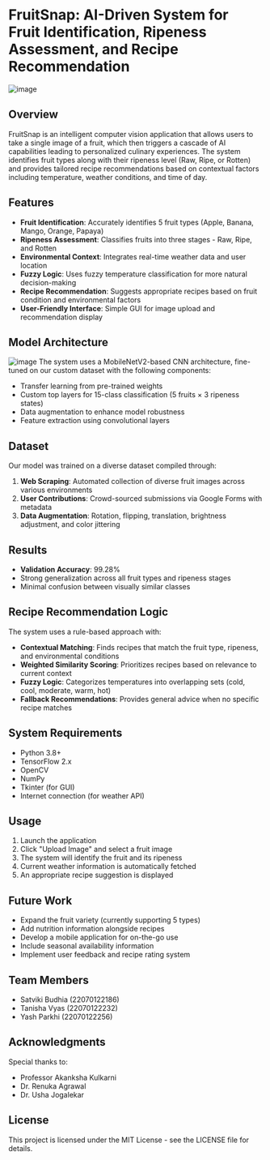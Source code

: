 # FruitSnap: AI-Driven System for Fruit Identification, Ripeness Assessment, and Recipe Recommendation
![image](https://github.com/user-attachments/assets/cfcd2d10-dbdf-4fa2-aa97-ecea9d5b6bde)


## Overview

FruitSnap is an intelligent computer vision application that allows users to take a single image of a fruit, which then triggers a cascade of AI capabilities leading to personalized culinary experiences. The system identifies fruit types along with their ripeness level (Raw, Ripe, or Rotten) and provides tailored recipe recommendations based on contextual factors including temperature, weather conditions, and time of day.

## Features

- **Fruit Identification**: Accurately identifies 5 fruit types (Apple, Banana, Mango, Orange, Papaya)
- **Ripeness Assessment**: Classifies fruits into three stages - Raw, Ripe, and Rotten
- **Environmental Context**: Integrates real-time weather data and user location
- **Fuzzy Logic**: Uses fuzzy temperature classification for more natural decision-making
- **Recipe Recommendation**: Suggests appropriate recipes based on fruit condition and environmental factors
- **User-Friendly Interface**: Simple GUI for image upload and recommendation display

## Model Architecture
![image](https://github.com/user-attachments/assets/d1d04349-fda1-41d9-afc7-26c6053fca1a)
The system uses a MobileNetV2-based CNN architecture, fine-tuned on our custom dataset with the following components:

- Transfer learning from pre-trained weights
- Custom top layers for 15-class classification (5 fruits × 3 ripeness states)
- Data augmentation to enhance model robustness
- Feature extraction using convolutional layers

## Dataset
Our model was trained on a diverse dataset compiled through:
1. **Web Scraping**: Automated collection of diverse fruit images across various environments
2. **User Contributions**: Crowd-sourced submissions via Google Forms with metadata
3. **Data Augmentation**: Rotation, flipping, translation, brightness adjustment, and color jittering

## Results

- **Validation Accuracy**: 99.28%
- Strong generalization across all fruit types and ripeness stages
- Minimal confusion between visually similar classes

## Recipe Recommendation Logic

The system uses a rule-based approach with:

- **Contextual Matching**: Finds recipes that match the fruit type, ripeness, and environmental conditions
- **Weighted Similarity Scoring**: Prioritizes recipes based on relevance to current context
- **Fuzzy Logic**: Categorizes temperatures into overlapping sets (cold, cool, moderate, warm, hot)
- **Fallback Recommendations**: Provides general advice when no specific recipe matches

## System Requirements
- Python 3.8+
- TensorFlow 2.x
- OpenCV
- NumPy
- Tkinter (for GUI)
- Internet connection (for weather API)


## Usage
1. Launch the application
2. Click "Upload Image" and select a fruit image
3. The system will identify the fruit and its ripeness
4. Current weather information is automatically fetched
5. An appropriate recipe suggestion is displayed


## Future Work
- Expand the fruit variety (currently supporting 5 types)
- Add nutrition information alongside recipes
- Develop a mobile application for on-the-go use
- Include seasonal availability information
- Implement user feedback and recipe rating system

## Team Members
- Satviki Budhia (22070122186)
- Tanisha Vyas (22070122232)
- Yash Parkhi (22070122256)

## Acknowledgments

Special thanks to:
- Professor Akanksha Kulkarni
- Dr. Renuka Agrawal
- Dr. Usha Jogalekar

## License

This project is licensed under the MIT License - see the LICENSE file for details.
